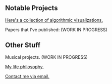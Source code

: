 ## Notable Projects

[Here's a collection of algorithmic visualizations.](https://deepdaydreams.github.io/algo-theory/) 

Papers that I've published: (WORK IN PROGRESS)

## Other Stuff

Musical projects. (WORK IN PROGRESS)

[My life philosophy.](https://deepdaydreams.github.io/philosophy/) 

[Contact me via email.](mailto://nicholaslai749@gmail.com)

